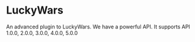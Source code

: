 # LuckyWars
An advanced plugin to LuckyWars. We have a powerful API. It supports API 1.0.0, 2.0.0, 3.0.0, 4.0.0, 5.0.0
